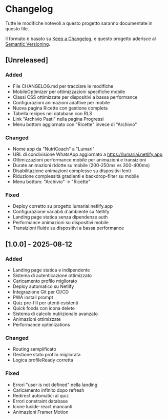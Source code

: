 # Changelog

Tutte le modifiche notevoli a questo progetto saranno documentate in questo file.

Il formato è basato su [Keep a Changelog](https://keepachangelog.com/en/1.0.0/),
e questo progetto aderisce al [Semantic Versioning](https://semver.org/spec/v2.0.0.html).

## [Unreleased]

### Added
- File CHANGELOG.md per tracciare le modifiche
- MobileOptimizer per ottimizzazioni specifiche mobile
- Classi CSS ottimizzate per dispositivi a bassa performance
- Configurazioni animazioni adattive per mobile
- Nuova pagina Ricette con gestione completa
- Tabella recipes nel database con RLS
- Link "Archivio Pasti" nella pagina Progressi
- Menu bottom aggiornato con "Ricette" invece di "Archivio"

### Changed
- Nome app da "NutriCoach" a "Lumari"
- URL di condivisione WhatsApp aggiornato a https://lumariai.netlify.app
- Ottimizzazioni performance mobile per animazioni e transizioni
- Durate animazioni ridotte su mobile (200-250ms vs 300-400ms)
- Disabilitazione animazioni complesse su dispositivi lenti
- Riduzione complessità gradienti e backdrop-filter su mobile
- Menu bottom: "Archivio" → "Ricette"

### Fixed
- Deploy corretto su progetto lumariai.netlify.app
- Configurazione variabili d'ambiente su Netlify
- Landing page statica senza dipendenze auth
- Performance animazioni su dispositivi mobile
- Transizioni fluide su dispositivi a bassa performance

## [1.0.0] - 2025-08-12

### Added
- Landing page statica e indipendente
- Sistema di autenticazione ottimizzato
- Caricamento profilo migliorato
- Deploy automatico su Netlify
- Integrazione Git per CI/CD
- PWA install prompt
- Quiz pre-fill per utenti esistenti
- Quick foods con icona delete
- Sistema di calcolo nutrizionale avanzato
- Animazioni ottimizzate
- Performance optimizations

### Changed
- Routing semplificato
- Gestione stato profilo migliorata
- Logica profileReady corretta

### Fixed
- Errori "user is not defined" nella landing
- Caricamento infinito dopo refresh
- Redirect automatici al quiz
- Errori constraint database
- Icone lucide-react mancanti
- Animazioni Framer Motion
